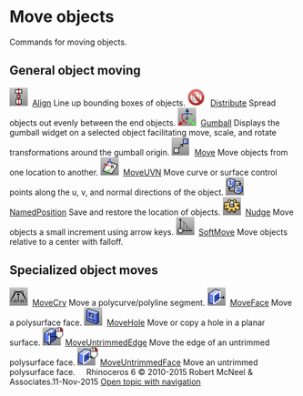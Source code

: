 ---
---


# Move objects
Commands for moving objects.

## General object moving
![images/align.png](images/align.png) [Align](align.html) 
Line up bounding boxes of objects.
![images/-no-toolbar-button.png](images/-no-toolbar-button.png) [Distribute](distribute.html) 
Spread objects out evenly between the end objects.
![images/gumball.png](images/gumball.png) [Gumball](gumball.html) 
Displays the gumball widget on a selected object facilitating move, scale, and rotate transformations around the gumball origin.
![images/move.png](images/move.png) [Move](move.html) 
Move objects from one location to another.
![images/moveuvn.png](images/moveuvn.png) [MoveUVN](moveuvn.html) 
Move curve or surface control points along the u, v, and normal directions of the object.
![images/namedposition.png](images/namedposition.png) [NamedPosition](namedposition.html) 
Save and restore the location of objects.
![images/options.png](images/options.png) [Nudge](modeling-aids-nudge.html) 
Move objects a small increment using arrow keys.
![images/softmove.png](images/softmove.png) [SoftMove](softmove.html) 
Move objects relative to a center with falloff.

## Specialized object moves
![images/movecrv.png](images/movecrv.png) [MoveCrv](movecrv.html) 
Move a polycurve/polyline segment.
![images/moveface.png](images/moveface.png) [MoveFace](moveface.html) 
Move a polysurface face.
![images/movehole.png](images/movehole.png) [MoveHole](movehole.html) 
Move or copy a hole in a planar surface.
![images/moveuntrimmededge-moveedge-rt.png](images/moveuntrimmededge-moveedge-rt.png) [MoveUntrimmedEdge](moveuntrimmededge.html) 
Move the edge of an untrimmed polysurface face.
![images/moveuntrimmedface-moveface-rt.png](images/moveuntrimmedface-moveface-rt.png) [MoveUntrimmedFace](moveuntrimmedface.html) 
Move an untrimmed polysurface face.
&#160;
&#160;
Rhinoceros 6 © 2010-2015 Robert McNeel &amp; Associates.11-Nov-2015
 [Open topic with navigation](sak-move.html) 

